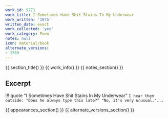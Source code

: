 ```yaml
---
work_id: 5771
work_title: I Sometimes Have Shit Stains In My Underwear
work_written: '1975'
written_date: exact
work_collected: 'yes'
work_category: Poem
notes: null
icon: material/book
alternate_versions:
- 1569
---
```


{{ section_title() }}
{{ work_info() }}
{{ notes_section() }}
## Excerpt
!!! quote "I Sometimes Have Shit Stains In My Underwear"
    ```
    I hear them outside:
    "Does he always type this
    late?"
    "No, it's very unusual."...
    ```

{{ appearances_section() }}
{{ alternate_versions_section() }}